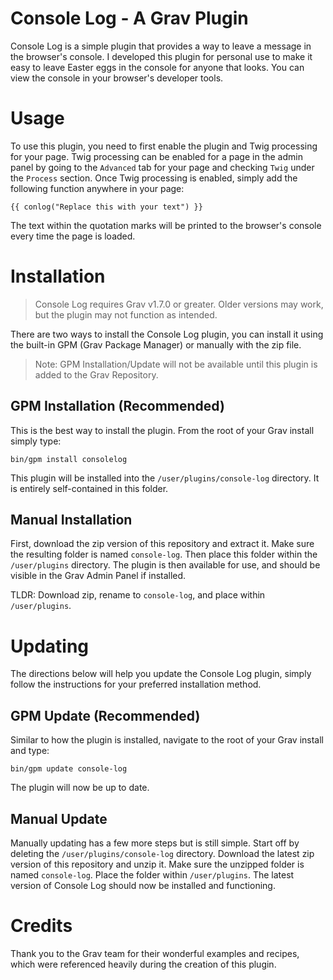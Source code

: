 # Console Log - A Grav Plugin

Console Log is a simple plugin that provides a way to leave a message in the browser's console. I developed this plugin for personal use to make it easy to leave Easter eggs in the console for anyone that looks. You can view the console in your browser's developer tools.

# Usage

To use this plugin, you need to first enable the plugin and Twig processing for your page. Twig processing can be enabled for a page in the admin panel by going to the `Advanced` tab for your page and checking `Twig` under the `Process` section. Once Twig processing is enabled, simply add the following function anywhere in your page: 

`{{ conlog("Replace this with your text") }}`

The text within the quotation marks will be printed to the browser's console every time the page is loaded.

# Installation

> Console Log requires Grav v1.7.0 or greater. Older versions may work, but the plugin may not function as intended.

There are two ways to install the Console Log plugin, you can install it using the built-in GPM (Grav Package Manager) or manually with the zip file.

> Note: GPM Installation/Update will not be available until this plugin is added to the Grav Repository.

## GPM Installation (Recommended)

This is the best way to install the plugin. From the root of your Grav install simply type:

	bin/gpm install consolelog

This plugin will be installed into the `/user/plugins/console-log` directory. It is entirely self-contained in this folder.

## Manual Installation

First, download the zip version of this repository and extract it. Make sure the resulting folder is named `console-log`. Then place this folder within the `/user/plugins` directory. The plugin is then available for use, and should be visible in the Grav Admin Panel if installed.

TLDR: Download zip, rename to `console-log`, and place within `/user/plugins`.

# Updating

The directions below will help you update the Console Log plugin, simply follow the instructions for your preferred installation method.

## GPM Update (Recommended)

Similar to how the plugin is installed, navigate to the root of your Grav install and type:

	bin/gpm update console-log

The plugin will now be up to date.

## Manual Update

Manually updating has a few more steps but is still simple. Start off by deleting the `/user/plugins/console-log` directory. Download the latest zip version of this repository and unzip it. Make sure the unzipped folder is named `console-log`. Place the folder within `/user/plugins`. The latest version of Console Log should now be installed and functioning.

# Credits

Thank you to the Grav team for their wonderful examples and recipes, which were referenced heavily during the creation of this plugin.